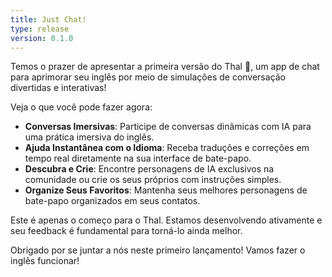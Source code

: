 ```yaml
---
title: Just Chat!
type: release
version: 0.1.0
---
```


Temos o prazer de apresentar a primeira versão do Thal 🐒, um app de chat para aprimorar seu inglês por meio de simulações de conversação divertidas e interativas!

Veja o que você pode fazer agora:

- **Conversas Imersivas**: Participe de conversas dinâmicas com IA para uma prática imersiva do inglês.
- **Ajuda Instantânea com o Idioma**: Receba traduções e correções em tempo real diretamente na sua interface de bate-papo.
- **Descubra e Crie**: Encontre personagens de IA exclusivos na comunidade ou crie os seus próprios com instruções simples.
- **Organize Seus Favoritos**: Mantenha seus melhores personagens de bate-papo organizados em seus contatos.

Este é apenas o começo para o Thal. Estamos desenvolvendo ativamente e seu feedback é fundamental para torná-lo ainda melhor.

Obrigado por se juntar a nós neste primeiro lançamento! Vamos fazer o inglês funcionar!
